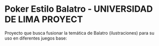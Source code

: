 # Poker Estilo Balatro - UNIVERSIDAD DE LIMA PROYECT
Proyecto que busca fusionar la temática de Balatro (ilustraciones) para su uso en diferentes juegos base:
